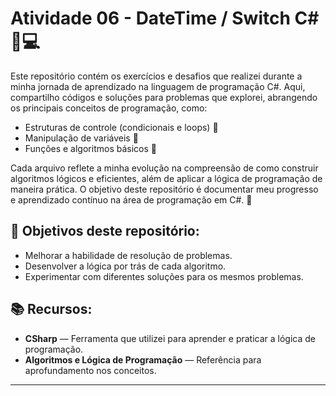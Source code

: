# Atividade 06 - DateTime / Switch C# 🧠💻

Este repositório contém os exercícios e desafios que realizei durante a minha jornada de aprendizado na linguagem de programação C#. Aqui, compartilho códigos e soluções para problemas que explorei, abrangendo os principais conceitos de programação, como:

- Estruturas de controle (condicionais e loops) 📝
- Manipulação de variáveis 🔢
- Funções e algoritmos básicos 🔄

Cada arquivo reflete a minha evolução na compreensão de como construir algoritmos lógicos e eficientes, além de aplicar a lógica de programação de maneira prática. O objetivo deste repositório é documentar meu progresso e aprendizado contínuo na área de programação em C#. 🚀

## 🚀 Objetivos deste repositório:
- Melhorar a habilidade de resolução de problemas.
- Desenvolver a lógica por trás de cada algoritmo.
- Experimentar com diferentes soluções para os mesmos problemas.

## 📚 Recursos:
- **CSharp** — Ferramenta que utilizei para aprender e praticar a lógica de programação.
- **Algoritmos e Lógica de Programação** — Referência para aprofundamento nos conceitos.

---
